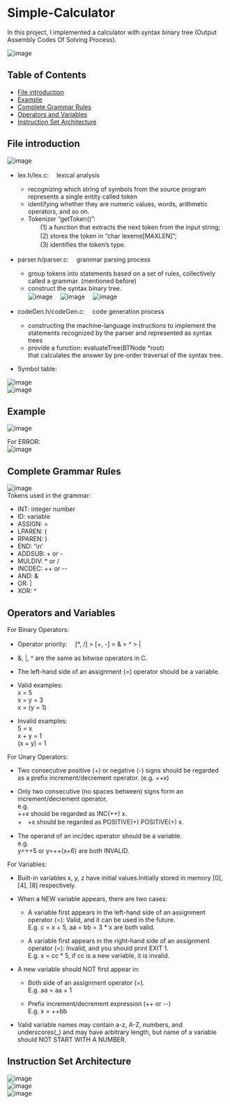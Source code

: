 # Simple-Calculator
In this project, I implemented a calculator with syntax binary tree (Output Assembly Codes Of Solving Process).   
  
  
![image](https://user-images.githubusercontent.com/86723888/154808696-8d832452-c058-478b-b5cc-455271b7301c.png)

## Table of Contents
* [File introduction](#File-introduction)
* [Example](#Example) 
* [Complete Grammar Rules](#Complete-Grammar-Rules)
* [Operators and Variables](#Operators-and-Variables)
* [Instruction Set Architecture](#Instruction-Set-Architecture)





## File introduction 
![image](https://user-images.githubusercontent.com/86723888/154811082-08d75fb5-929b-41fd-a83f-642dc17b118f.png)  

- lex.h/lex.c: 　lexical analysis  
  
  + recognizing which string of symbols from the source program represents a single entity called token
  + identifying whether they are numeric values, words, arithmetic operators, and so on.  
  + Tokenizer “getToken()”:   
      　　(1) a function that extracts the next token from the input string;  
      　　(2) stores the token in “char lexeme[MAXLEN]”;  
      　　(3) identifies the token’s type.  


  
- parser.h/parser.c: 　grammar parsing process  
  
  + group tokens into statements based on a set of rules, collectively called a grammar. (mentioned before)
  + construct the syntax binary tree.  
![image](https://user-images.githubusercontent.com/86723888/154811672-61402ff2-8ee0-4b18-ae2e-2bf8bd2941dd.png) 　![image](https://user-images.githubusercontent.com/86723888/154811686-be2fddd6-083b-40e8-be3a-4c04c286bbbf.png) 　![image](https://user-images.githubusercontent.com/86723888/154811693-bdd1f9e8-37a8-493f-b61d-5d7c3072e9fe.png)





- codeGen.h/codeGen.c: 　code generation process  
  
  + constructing the machine-language instructions to implement the statements recognized by the parser and represented as syntax trees
  + provide a function: evaluateTree(BTNode *root)  
    that calculates the answer by pre-order traversal of the syntax tree.  
    
- Symbol table:  
  
  
![image](https://user-images.githubusercontent.com/86723888/154812124-9d37db72-ee56-4de5-9f48-591befdc214c.png)   
![image](https://user-images.githubusercontent.com/86723888/154812084-1627278c-5ccd-4a6a-8c31-7e6b773b2c2a.png)  



  
## Example
![image](https://user-images.githubusercontent.com/86723888/154810791-e4f650e5-aa22-48fa-b564-a5582cad85ff.png)

For ERROR:  
![image](https://user-images.githubusercontent.com/86723888/154810802-7043e385-25dc-4069-af27-5259bcaae001.png)  

## Complete Grammar Rules

    
![image](https://user-images.githubusercontent.com/86723888/154809349-ab823610-0e89-4b33-ab91-3ab8c3b4246b.png)   
Tokens used in the grammar:  
- INT: integer number 
- ID: variable
- ASSIGN: =
- LPAREN: (
- RPAREN: )
- END: '\n'
- ADDSUB: + or -
- MULDIV: * or /
- INCDEC: ++ or --
- AND: &
- OR: |
- XOR: ^  

## Operators and Variables
For Binary Operators:  
- Operator priority: 　[*, /] > [+, -] > & > ^ > |  
- &, |, ^ are the same as bitwise operators in C.
- The left-hand side of an assignment (=) operator should be a variable.
- Valid examples:  
  x = 5  
  x = y = 3  
  x = (y = 1)    
    
- Invalid examples:  
  5 = x  
  x + y = 1  
  (x + y) = 1  
  
For Unary Operators:
- Two consecutive positive (+) or negative (-) signs should be regarded as a prefix increment/decrement operator. (e.g. ++x)  
- Only two consecutive (no spaces between) signs form an increment/decrement operator,   
  e.g.    
  ++x should be regarded as INC(++) x.  
  +　+x should be regarded as POSITIVE(+) POSITIVE(+) x.  

- The operand of an inc/dec operator should be a variable.  
  e.g.   
  y=++5 or y=++(x+6) are both INVALID.   

For Variables:  
- Built-in variables x, y, z have initial values.Initially stored in memory [0], [4], [8] respectively.
- When a NEW variable appears, there are two cases:  
  + A variable first appears in the left-hand side of an assignment operator (=): Valid, and it can be used in the future.    
      E.g. c = x + 5, aa = bb = 3 * x are both valid.  
        
        
  + A variable first appears in the right-hand side of an assignment operator (=): Invalid, and you should print EXIT 1.    
      E.g. x = cc * 5, if cc is a new variable, it is invalid.  
        

- A new variable should NOT first appear in:       
  + Both side of an assignment operator (=).    
    E.g. aa = aa + 1  
      
      
  + Prefix increment/decrement expression (++ or --)  
    E.g. x = ++bb    
      
      
- Valid variable names may contain a-z, A-Z, numbers, and underscores(_) and may have arbitrary length, but name of a variable should NOT START WITH A NUMBER.  



         



## Instruction Set Architecture
![image](https://user-images.githubusercontent.com/86723888/154809236-c54a9738-5103-45c8-9b00-96467b925b50.png)  
![image](https://user-images.githubusercontent.com/86723888/154809243-94a3145b-6379-4ac2-b0e1-4f10993b33d6.png)  
![image](https://user-images.githubusercontent.com/86723888/154809225-9dd4f54c-1456-4c4b-bf42-d887927f9eaf.png)  
    















